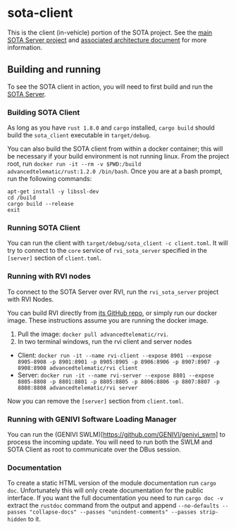 # sota-client

This is the client (in-vehicle) portion of the SOTA project. See the [main SOTA Server project](https://github.com/advancedtelematic/rvi_sota_server) and [associated architecture document](http://advancedtelematic.github.io/rvi_sota_server/dev/architecture.html) for more information.

## Building and running

To see the SOTA client in action, you will need to first build and run the [SOTA Server](https://github.com/advancedtelematic/rvi_sota_server).

### Building SOTA Client

As long as you have `rust 1.8.0` and `cargo` installed, `cargo build` should build the `sota_client` executable in `target/debug`.

You can also build the SOTA client from within a docker container; this will be necessary if your build environment is not running linux. From the project root, run `docker run -it --rm -v $PWD:/build advancedtelematic/rust:1.2.0 /bin/bash`. Once you are at a bash prompt, run the following commands:

```
apt-get install -y libssl-dev
cd /build
cargo build --release
exit
```

### Running SOTA Client

You can run the client with `target/debug/sota_client -c client.toml`. It will try to connect to the `core` service of `rvi_sota_server` specified in the `[server]` section of `client.toml`.

### Running with RVI nodes

To connect to the SOTA Server over RVI, run the `rvi_sota_server` project with RVI Nodes.

You can build RVI directly from [its GitHub repo](https://github.com/GENIVI/rvi_core), or simply run our docker image. These instructions assume you are running the docker image.

1. Pull the image: `docker pull advancedtelematic/rvi`.
2. In two terminal windows, run the rvi client and server nodes
  * Client: `docker run -it --name rvi-client --expose 8901 --expose 8905-8908 -p 8901:8901 -p 8905:8905 -p 8906:8906 -p 8907:8907 -p 8908:8908 advancedtelematic/rvi client`
  * Server: `docker run -it --name rvi-server --expose 8801 --expose 8805-8808 -p 8801:8801 -p 8805:8805 -p 8806:8806 -p 8807:8807 -p 8808:8808 advancedtelematic/rvi server`

Now you can remove the `[server]` section from `client.toml`.

### Running with GENIVI Software Loading Manager

You can run the (GENIVI SWLM)[https://github.com/GENIVI/genivi_swm] to process the incoming update. You will need to run both the SWLM and SOTA Client as root to communicate over the DBus session.

### Documentation

To create a static HTML version of the module documentation run `cargo doc`.
Unfortunately this will only create documentation for the public interface. If
you want the full documentation you need to run `cargo doc -v` extract the
`rustdoc` command from the output and append `--no-defaults --passes
"collapse-docs" --passes "unindent-comments" --passes strip-hidden` to it.
